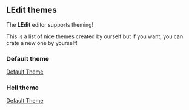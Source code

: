 ## LEdit themes

The **LEdit** editor supports theming!

This is a list of nice themes created by ourself but if you want, you can crate a new one by yourself!

### Default theme

[Default Theme]()

### Hell theme

[Default Theme]()
